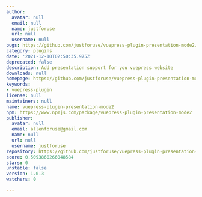 ```yaml
---
author:
  avatar: null
  email: null
  name: justforuse
  url: null
  username: null
bugs: https://github.com/justforuse/vuepress-plugin-presentation-mode2/issues
category: plugins
date: '2021-12-10T02:50:35.975Z'
deprecated: false
description: Add presentation support for you vuepress website
downloads: null
homepage: https://github.com/justforuse/vuepress-plugin-presentation-mode2#readme
keywords:
- vuepress-plugin
license: null
maintainers: null
name: vuepress-plugin-presentation-mode2
npm: https://www.npmjs.com/package/vuepress-plugin-presentation-mode2
publisher:
  avatar: null
  email: allenforuse@gmail.com
  name: null
  url: null
  username: justforuse
repository: https://github.com/justforuse/vuepress-plugin-presentation-mode2
score: 0.5093860266048584
stars: 0
unstable: false
version: 1.0.3
watchers: 0

---
```


